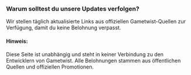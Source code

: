 ### Warum solltest du unsere Updates verfolgen?


Wir stellen täglich aktualisierte Links aus offiziellen Gametwist-Quellen zur Verfügung, damit du keine Belohnung verpasst.


#### Hinweis:

Diese Seite ist unabhängig und steht in keiner Verbindung zu den Entwicklern von Gametwist. Alle Belohnungen stammen aus öffentlichen Quellen und offiziellen Promotionen.

